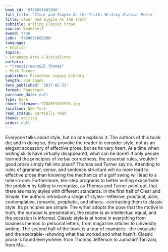 ```yaml
---
book_id: '9780691602998'
full_title: 'Clear and Simple As the Truth: Writing Classic Prose'
title: Clear and Simple As the Truth
subtitle: Writing Classic Prose
source: Bookshelf
owned: true
isbn: '9780691602998'
language:
- English
topics:
- Language Arts & Disciplines
authors:
- "Francis-No\xEBl Thomas"
- Mark Turner
publisher: Princeton Legacy Library
length: 234 pages
date_published: '2017-02-21'
format: Paperback
purchase_date: null
type: book
cover_filename: 9780691602998.jpg
location: New York
read_status: partially read
theme: writing
order: null
---
```

Everyone talks about style, but no one explains it. The authors of this book do; and in doing so, they provoke the reader to consider style, not as an elegant accessory of effective prose, but as its very heart. At a time when writing skills have virtually disappeared, what can be done? If only people learned the principles of verbal correctness, the essential rules, wouldn't good prose simply fall into place? Thomas and Turner say no. Attending to rules of grammar, sense, and sentence structure will no more lead to effective prose than knowing the mechanics of a golf swing will lead to a hole-in-one. Furthermore, ten-step programs to better writing exacerbate the problem by failing to recognize, as Thomas and Turner point out, that there are many styles with different standards. In the first half of Clear and Simple, the authors introduce a range of styles--reflexive, practical, plain, contemplative, romantic, prophetic, and others--contrasting them to classic style. Its principles are simple: The writer adopts the pose that the motive is truth, the purpose is presentation, the reader is an intellectual equal, and the occasion is informal. Classic style is at home in everything from business memos to personal letters, from magazine articles to university writing. The second half of the book is a tour of examples--the exquisite and the execrable--showing what has worked and what hasn't. Classic prose is found everywhere: from Thomas Jefferson to Junichir? Tanizaki, from Ma...

